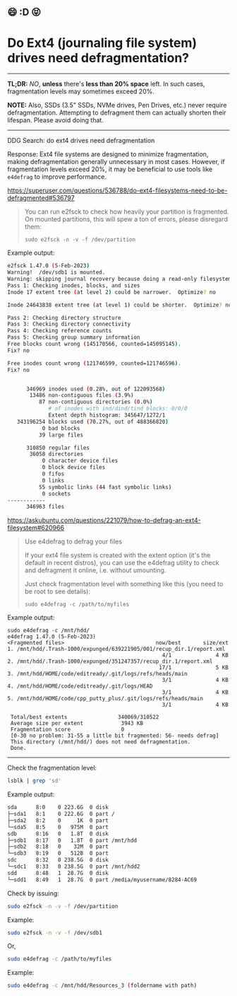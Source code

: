 ## 😄 :D 😝

# Do Ext4 (journaling file system) drives need defragmentation?

---

**TL;DR:** _NO_, **unless** there's **less than 20% space** left. In such cases, fragmentation levels may sometimes exceed 20%.

**NOTE:** Also, SSDs (3.5" SSDs, NVMe drives, Pen Drives, etc.) never require defragmentation. Attempting to defragment them can actually shorten their lifespan. Please avoid doing that.

---

DDG Search: do ext4 drives need defragmentation

Response: Ext4 file systems are designed to minimize fragmentation, making defragmentation generally unnecessary in most cases. However, if fragmentation levels exceed 20%, it may be beneficial to use tools like `e4defrag` to improve performance.

https://superuser.com/questions/536788/do-ext4-filesystems-need-to-be-defragmented#536797

> You can run e2fsck to check how heavily your partition is fragmented. On mounted partitions, this will spew a ton of errors, please disregard them:
> 
> `sudo e2fsck -n -v -f /dev/partition`

Example output:

```bash
e2fsck 1.47.0 (5-Feb-2023)
Warning!  /dev/sdb1 is mounted.
Warning: skipping journal recovery because doing a read-only filesystem check.
Pass 1: Checking inodes, blocks, and sizes
Inode 17 extent tree (at level 2) could be narrower.  Optimize? no

Inode 24643838 extent tree (at level 1) could be shorter.  Optimize? no

Pass 2: Checking directory structure
Pass 3: Checking directory connectivity
Pass 4: Checking reference counts
Pass 5: Checking group summary information
Free blocks count wrong (145170566, counted=145095145).
Fix? no

Free inodes count wrong (121746599, counted=121746596).
Fix? no


      346969 inodes used (0.28%, out of 122093568)
       13486 non-contiguous files (3.9%)
          87 non-contiguous directories (0.0%)
             # of inodes with ind/dind/tind blocks: 0/0/0
             Extent depth histogram: 345647/1272/1
   343196254 blocks used (70.27%, out of 488366820)
           0 bad blocks
          39 large files

      310850 regular files
       36058 directories
           0 character device files
           0 block device files
           0 fifos
           0 links
          55 symbolic links (44 fast symbolic links)
           0 sockets
------------
      346963 files
```

https://askubuntu.com/questions/221079/how-to-defrag-an-ext4-filesystem#620966

> Use e4defrag to defrag your files
> 
> If your ext4 file system is created with the extent option (it's the default in recent distros), you can use the e4defrag utility to check and defragment it online, i.e. without umounting.
> 
> Just check fragmentation level with something like this (you need to be root to see details):
> 
> `sudo e4defrag -c /path/to/myfiles`

Example output:

```
sudo e4defrag -c /mnt/hdd/
e4defrag 1.47.0 (5-Feb-2023)
<Fragmented files>                             now/best       size/ext
1. /mnt/hdd/.Trash-1000/expunged/639221905/001/recup_dir.1/report.xml
                                                 4/1              4 KB
2. /mnt/hdd/.Trash-1000/expunged/351247357/recup_dir.1/report.xml
                                                17/1              5 KB
3. /mnt/hdd/HOME/code/editready/.git/logs/refs/heads/main
                                                 3/1              4 KB
4. /mnt/hdd/HOME/code/editready/.git/logs/HEAD
                                                 3/1              4 KB
5. /mnt/hdd/HOME/code/cpp_putty_plus/.git/logs/refs/heads/main
                                                 3/1              4 KB

 Total/best extents                340069/310522
 Average size per extent            3943 KB
 Fragmentation score                0
 [0-30 no problem: 31-55 a little bit fragmented: 56- needs defrag]
 This directory (/mnt/hdd/) does not need defragmentation.
 Done.
```

---

Check the fragmentation level:

```bash
lsblk | grep 'sd'
```

Example output:

```bash
sda      8:0    0 223.6G  0 disk 
├─sda1   8:1    0 222.6G  0 part /
├─sda2   8:2    0     1K  0 part 
└─sda5   8:5    0   975M  0 part 
sdb      8:16   0   1.8T  0 disk 
├─sdb1   8:17   0   1.8T  0 part /mnt/hdd
├─sdb2   8:18   0    32M  0 part 
└─sdb3   8:19   0   512B  0 part 
sdc      8:32   0 238.5G  0 disk 
└─sdc1   8:33   0 238.5G  0 part /mnt/hdd2
sdd      8:48   1  28.7G  0 disk 
└─sdd1   8:49   1  28.7G  0 part /media/myusername/8284-AC69
```

Check by issuing:

```bash
sudo e2fsck -n -v -f /dev/partition
```

Example:

```bash
sudo e2fsck -n -v -f /dev/sdb1
```

Or,

```bash
sudo e4defrag -c /path/to/myfiles
```

Example:

```bash
sudo e4defrag -c /mnt/hdd/Resources_3 (foldername with path)
```
